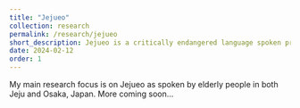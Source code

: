 ```yaml
---
title: "Jejueo"
collection: research
permalink: /research/jejueo
short_description: Jejueo is a critically endangered language spoken primarily on Jeju Island, South Korea. My research aims to describe key linguistic features of Jejueo as spoken on Jeju Island as well as by small diasporic groups in Osaka, Japan.
date: 2024-02-12
order: 1 
---
```


My main research focus is on Jejueo as spoken by elderly people in both Jeju and Osaka, Japan. More coming soon...